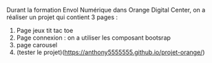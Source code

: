 Durant la formation Envol Numérique dans Orange Digital Center, on a réaliser un projet qui contient 3 pages :
1. Page jeux tit tac toe
2. Page connexion : on a utiliser les composant bootsrap
3. page  carousel
4. (tester le projet)(https://anthony5555555.github.io/projet-orange/)
